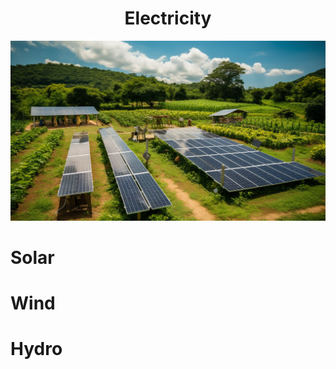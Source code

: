 <h1 align="center"> Electricity </h1>

<p align="center" width="100%"><img src="../images/electricity.png" /></p>

# Solar

# Wind

# Hydro

